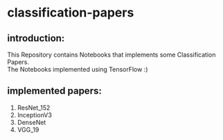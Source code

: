 # classification-papers


## introduction:

 This Repository contains Notebooks that implements some Classification Papers.                                                                 
 The Notebooks implemented using TensorFlow :)
   
   
## implemented papers:

 1) ResNet_152
 2) InceptionV3
 3) DenseNet
 4) VGG_19
 
 

